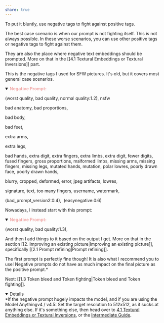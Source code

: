 ```yaml
---
share: true
---
```



To put it bluntly, use negative tags to fight against positive tags. 

The best case scenario is when our prompt is not fighting itself. This is not always possible. In these worse scenarios, you can use other positive tags or negative tags to fight against them. 

They are also the place where negative text embeddings should be prompted. More on that in the  [[4.1 Textural Embeddings or Textural Inversions]] part. 

This is the negative tags I used for SFW pictures. It's old, but it covers most general case scenarios. 

<details open><summary>
<b><font 
color=F1ACAB>Negative Prompt:
</font>
</b></summary>
<p>(worst quality, bad quality, normal quality:1.2), nsfw</p><p>
bad anatomy, bad proportions, </p><p>
bad body, </p><p>
bad feet, </p><p>
extra arms, </p><p>
extra legs, </p><p>
bad hands, extra digit, extra fingers, extra limbs, extra digit, fewer digits, fused fingers, gross proportions, malformed limbs, missing arms, missing fingers, missing legs, mutated hands, mutation, polar lowres, poorly drawn face, poorly drawn hands,</p><p>
blurry, cropped, deformed, error, jpeg artifacts, lowres,</p><p>
signature, text, too many fingers, username, watermark, </p><p>
(bad_prompt_version2:0.4),  (easynegative:0.6)</p><p>
</details>

Nowadays, I instead start with this prompt: 

<details open><summary>
<b><font 
color=F1ACAB> Negative Prompt:
</font>
</b></summary>
<p>(worst quality, bad quality:1.3), </p>
</details>

And then I add things to it based on the output I get. More on that in the section [[2. Improving an existing picture|Improving an existing picture]], specifically [[2.1 Prompt refining|Prompt refining]].

The first prompt is perfectly fine though! It is also what I recommend you to use! Negative prompts do not have as much impact on the final picture as the positive prompt.\* 

Next: [[1.3 Token bleed and Token fighting|Token bleed and Token fighting]]. 

<details open>
*If the negative prompt hugely impacts the model, and if you are using the Model Anythingv4 / v4.5: Set the target resolution to 512x512, as it sucks at anything else. If it's something else, then head over to <a href="INSERTLINHERE">4.1 Textural Embeddings or Textural Inversions</a>, or the <a href="INSERTLINKHERE">Intermediate Guide</a>.  
</details> 